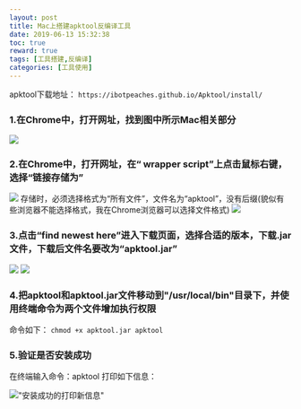 ```yaml
---
layout: post
title: Mac上搭建apktool反编译工具
date: 2019-06-13 15:32:38
toc: true
reward: true
tags: [工具搭建,反编译]
categories: [工具使用]
---
```

apktool下载地址：
`https://ibotpeaches.github.io/Apktool/install/`
<!--more-->
### 1.在Chrome中，打开网址，找到图中所示Mac相关部分
![](https://img-blog.csdnimg.cn/20191226175801984.png?x-oss-process=image/watermark,type_ZmFuZ3poZW5naGVpdGk,shadow_10,text_aHR0cHM6Ly9ibG9nLmNzZG4ubmV0L2d1YWlndWFpXzIwMTU=,size_16,color_FFFFFF,t_70)
### 2.在Chrome中，打开网址，在“ wrapper script”上点击鼠标右键，选择“链接存储为”
![](https://upload-images.jianshu.io/upload_images/13001414-fb0faffd01c74a08.jpg?imageMogr2/auto-orient/strip%7CimageView2/2/w/1000/format/webp)
存储时，必须选择格式为“所有文件”，文件名为“apktool”，没有后缀(貌似有些浏览器不能选择格式，我在Chrome浏览器可以选择文件格式)
 ![](https://upload-images.jianshu.io/upload_images/13001414-217bcc315f02b99f.jpg?imageMogr2/auto-orient/strip%7CimageView2/2/w/1000/format/webp)
### 3.点击“find newest here”进入下载页面，选择合适的版本，下载.jar文件，下载后文件名要改为“apktool.jar”
 ![](https://upload-images.jianshu.io/upload_images/13001414-16b2c8e8c0b1dc31.jpg?imageMogr2/auto-orient/strip%7CimageView2/2/w/1000/format/webp)
 ![](https://upload-images.jianshu.io/upload_images/13001414-ae3dbce397cce0b3.jpg?imageMogr2/auto-orient/strip%7CimageView2/2/w/1000/format/webp)

### 4.把apktool和apktool.jar文件移动到"/usr/local/bin"目录下，并使用终端命令为两个文件增加执行权限
命令如下：
`chmod +x apktool.jar apktool`
### 5.验证是否安装成功
在终端输入命令：apktool
打印如下信息：

!["安装成功的打印新信息"](https://img-blog.csdnimg.cn/20191226185747298.png?x-oss-process=image/watermark,type_ZmFuZ3poZW5naGVpdGk,shadow_10,text_aHR0cHM6Ly9ibG9nLmNzZG4ubmV0L2d1YWlndWFpXzIwMTU=,size_16,color_FFFFFF,t_70 '安装成功的打印新信息')